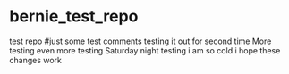 # bernie_test_repo
test repo
#just some test comments
testing it out for second time 
More testing 
even more testing
Saturday night testing
i am so cold 
i hope these changes work
